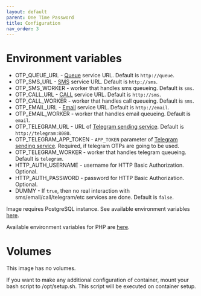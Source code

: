 ```yaml
---
layout: default
parent: One Time Password
title: Configuration
nav_order: 3
---
```


Environment variables
=====================

- OTP_QUEUE_URL - [Queue](/images/queue) service URL. Default is `http://queue`.
- OTP_SMS_URL - [SMS](/images/sms) service URL. Default is `http://sms`.
- OTP_SMS_WORKER - worker that handles sms queueing. Default is `sms`.
- OTP_CALL_URL - [CALL](/images/sms) service URL. Default is `http://sms`.
- OTP_CALL_WORKER - worker that handles call queueing. Default is `sms`.
- OTP_EMAIL_URL - [Email](/images/email) service URL. Default is `http://email`.
- OTP_EMAIL_WORKER - worker that handles email queueing. Default is `email`.
- OTP_TELEGRAM_URL - URL of [Telegram sending service](https://github.com/flxs/http-telegram-notify). Default is `http://telegram:8080`.
- OTP_TELEGRAM_APP_TOKEN - `APP_TOKEN` parameter of [Telegram sending service](https://github.com/flxs/http-telegram-notify). Required, if telegram OTPs are going to be used.
- OTP_TELEGRAM_WORKER - worker that handles telegram queueing. Default is `telegram`.
- HTTP_AUTH_USERNAME - username for HTTP Basic Authorization. Optional.
- HTTP_AUTH_PASSWORD - password for HTTP Basic Authorization. Optional.
- DUMMY - If `true`, then no real interaction with sms/email/call/telegram/etc services are done. Default is `false`.

Image requires PostgreSQL instance. See available environment variables [here](/images/software.html#sql-database).

Available environment variables for PHP are [here](/images/software.html#php-configuration).

Volumes
=======

This image has no volumes.

If you want to make any additional configuration of container, mount your bash script to /opt/setup.sh. This script will be executed on container setup.
